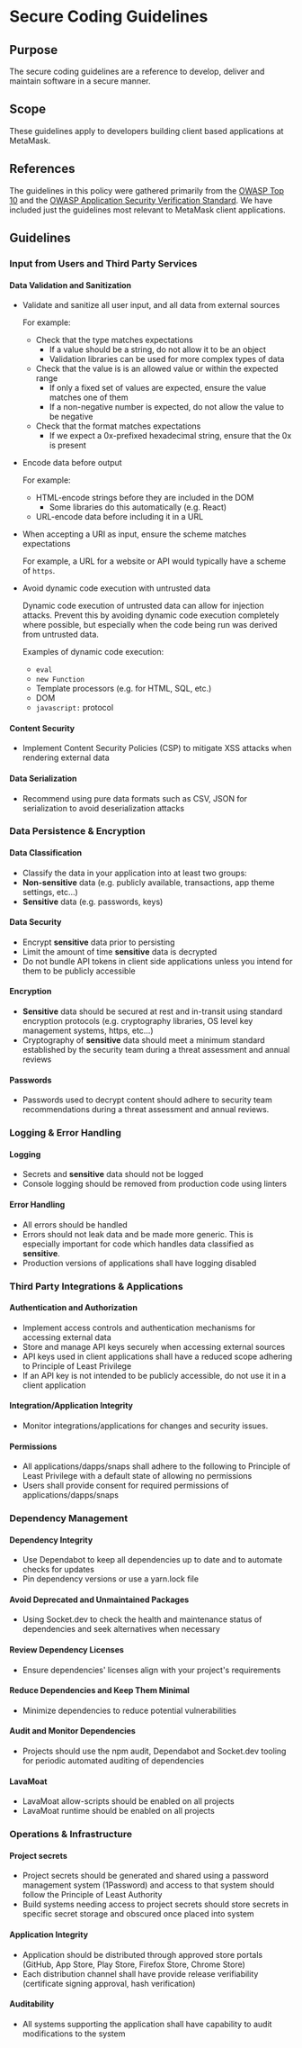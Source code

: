 # Secure Coding Guidelines

## Purpose

The secure coding guidelines are a reference to develop, deliver and maintain software in a secure manner.

## Scope

These guidelines apply to developers building client based applications at MetaMask.

## References

The guidelines in this policy were gathered primarily from the [OWASP Top 10](https://owasp.org/www-project-top-ten/) and the [OWASP Application Security Verification Standard](https://owasp.org/www-project-application-security-verification-standard/). We have included just the guidelines most relevant to MetaMask client applications.

## Guidelines

### Input from Users and Third Party Services

#### Data Validation and Sanitization

- Validate and sanitize all user input, and all data from external sources

  For example:

  - Check that the type matches expectations
    - If a value should be a string, do not allow it to be an object
    - Validation libraries can be used for more complex types of data
  - Check that the value is is an allowed value or within the expected range
    - If only a fixed set of values are expected, ensure the value matches one of them
    - If a non-negative number is expected, do not allow the value to be negative
  - Check that the format matches expectations
    - If we expect a 0x-prefixed hexadecimal string, ensure that the 0x is present

- Encode data before output

  For example:

  - HTML-encode strings before they are included in the DOM
    - Some libraries do this automatically (e.g. React)
  - URL-encode data before including it in a URL

- When accepting a URI as input, ensure the scheme matches expectations

  For example, a URL for a website or API would typically have a scheme of `https`.

- Avoid dynamic code execution with untrusted data

  Dynamic code execution of untrusted data can allow for injection attacks. Prevent this by avoiding dynamic code execution completely where possible, but especially when the code being run was derived from untrusted data.

  Examples of dynamic code execution:

  - `eval`
  - `new Function`
  - Template processors (e.g. for HTML, SQL, etc.)
  - DOM
  - `javascript:` protocol

#### Content Security

- Implement Content Security Policies (CSP) to mitigate XSS attacks when rendering external data

#### Data Serialization

- Recommend using pure data formats such as CSV, JSON for serialization to avoid deserialization attacks

### Data Persistence & Encryption

#### Data Classification

- Classify the data in your application into at least two groups:
- **Non-sensitive** data (e.g. publicly available, transactions, app theme settings, etc…)
- **Sensitive** data (e.g. passwords, keys)

#### Data Security

- Encrypt **sensitive** data prior to persisting
- Limit the amount of time **sensitive** data is decrypted
- Do not bundle API tokens in client side applications unless you intend for them to be publicly accessible

#### Encryption

- **Sensitive** data should be secured at rest and in-transit using standard encryption protocols (e.g. cryptography libraries, OS level key management systems, https, etc…)
- Cryptography of **sensitive** data should meet a minimum standard established by the security team during a threat assessment and annual reviews

#### Passwords

- Passwords used to decrypt content should adhere to security team recommendations during a threat assessment and annual reviews.

### Logging & Error Handling

#### Logging

- Secrets and **sensitive** data should not be logged
- Console logging should be removed from production code using linters

#### Error Handling

- All errors should be handled
- Errors should not leak data and be made more generic. This is especially important for code which handles data classified as **sensitive**.
- Production versions of applications shall have logging disabled

### Third Party Integrations & Applications

#### Authentication and Authorization

- Implement access controls and authentication mechanisms for accessing external data
- Store and manage API keys securely when accessing external sources
- API keys used in client applications shall have a reduced scope adhering to Principle of Least Privilege
- If an API key is not intended to be publicly accessible, do not use it in a client application

#### Integration/Application Integrity

- Monitor integrations/applications for changes and security issues.

#### Permissions

- All applications/dapps/snaps shall adhere to the following to Principle of Least Privilege with a default state of allowing no permissions
- Users shall provide consent for required permissions of applications/dapps/snaps

### Dependency Management

#### Dependency Integrity

- Use Dependabot to keep all dependencies up to date and to automate checks for updates
- Pin dependency versions or use a yarn.lock file

#### Avoid Deprecated and Unmaintained Packages

- Using Socket.dev to check the health and maintenance status of dependencies and seek alternatives when necessary

#### Review Dependency Licenses

- Ensure dependencies' licenses align with your project's requirements

#### Reduce Dependencies and Keep Them Minimal

- Minimize dependencies to reduce potential vulnerabilities

#### Audit and Monitor Dependencies

- Projects should use the npm audit, Dependabot and Socket.dev tooling for periodic automated auditing of dependencies

#### LavaMoat

- LavaMoat allow-scripts should be enabled on all projects
- LavaMoat runtime should be enabled on all projects

### Operations & Infrastructure

#### Project secrets

- Project secrets should be generated and shared using a password management system (1Password) and access to that system should follow the Principle of Least Authority
- Build systems needing access to project secrets should store secrets in specific secret storage and obscured once placed into system

#### Application Integrity

- Application should be distributed through approved store portals (GitHub, App Store, Play Store, Firefox Store, Chrome Store)
- Each distribution channel shall have provide release verifiability (certificate signing approval, hash verification)

#### Auditability

- All systems supporting the application shall have capability to audit modifications to the system
